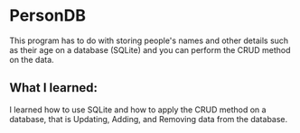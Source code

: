 # PersonDB
This program has to do with storing people's names and other details such as their age on a database (SQLite) and you can perform the CRUD method on the data.

## What I learned:
I learned how to use SQLite and how to apply the CRUD method on a database, that is Updating, Adding, and Removing data from the database.

